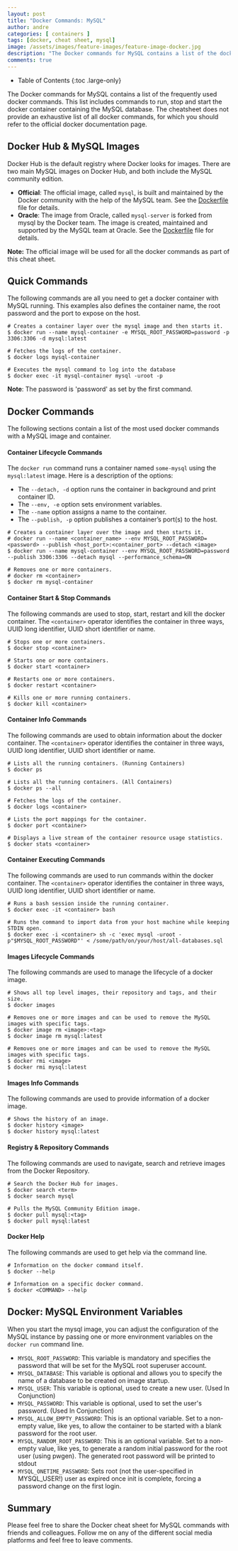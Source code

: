 ```yaml
---
layout: post
title: "Docker Commands: MySQL"
author: andre
categories: [ containers ]
tags: [docker, cheat sheet, mysql]
image: /assets/images/feature-images/feature-image-docker.jpg
description: "The Docker commands for MySQL contains a list of the docker commands that are frequently used to download, stop and start the docker container containing the MySQL database."
comments: true
---
```


- Table of Contents
{:toc .large-only}

The Docker commands for MySQL contains a list of the frequently used docker commands. This list includes commands to run, stop and start the docker container containing the MySQL database. The cheatsheet does not provide an exhaustive list of all docker commands, for which you should refer to the official docker documentation page.

## Docker Hub & MySQL Images
Docker Hub is the default registry where Docker looks for images. There are two main MySQL images on Docker Hub, and both include the MySQL community edition. 
* **Official**: The official image, called `mysql`, is built and maintained by the Docker community with the help of the MySQL team. See the [Dockerfile][3] file for details.
* **Oracle**: The image from Oracle, called `mysql-server` is forked from mysql by the Docker team. The image is created, maintained and supported by the MySQL team at Oracle. See the [Dockerfile][4] file for details.

**Note:** The official image will be used for all the docker commands as part of this cheat sheet.

## Quick Commands
The following commands are all you need to get a docker container with MySQL running. This examples also defines the container name, the root password and the port to expose on the host.

```shell
# Creates a container layer over the mysql image and then starts it.
$ docker run --name mysql-container -e MYSQL_ROOT_PASSWORD=password -p 3306:3306 -d mysql:latest

# Fetches the logs of the container.
$ docker logs mysql-container

# Executes the mysql command to log into the database
$ docker exec -it mysql-container mysql -uroot -p
```
**Note**: The password is 'password' as set by the first command.

## Docker Commands
The following sections contain a list of the most used docker commands with a MySQL image and container. 

#### Container Lifecycle Commands
The `docker run` command runs a container named `some-mysql` using the `mysql:latest` image. Here is a description of the options:
* The `--detach, -d` option runs the container in background and print container ID.
* The `--env, -e` option sets environment variables. 
* The `--name` option assigns a name to the container.
* The `--publish, -p` option publishes a container’s port(s) to the host.

```shell
# Creates a container layer over the image and then starts it.
# docker run --name <container_name> --env MYSQL_ROOT_PASSWORD=<password> --publish <host_port>:<container_port> --detach <image>
$ docker run --name mysql-container --env MYSQL_ROOT_PASSWORD=password --publish 3306:3306 --detach mysql --performance_schema=ON

# Removes one or more containers.
# docker rm <container>
$ docker rm mysql-container
```

#### Container Start & Stop Commands
The following commands are used to stop, start, restart and kill the docker container. The `<container>` operator identifies the container in three ways, UUID long identifier, UUID short identifier or name.

```shell
# Stops one or more containers.
$ docker stop <container>

# Starts one or more containers.
$ docker start <container>

# Restarts one or more containers.
$ docker restart <container>

# Kills one or more running containers.
$ docker kill <container>
```

#### Container Info Commands
The following commands are used to obtain information about the docker container. The `<container>` operator identifies the container in three ways, UUID long identifier, UUID short identifier or name.

```shell
# Lists all the running containers. (Running Containers)
$ docker ps

# Lists all the running containers. (All Containers)
$ docker ps --all

# Fetches the logs of the container.
$ docker logs <container>

# Lists the port mappings for the container.
$ docker port <container>

# Displays a live stream of the container resource usage statistics.
$ docker stats <container>
```

#### Container Executing Commands
The following commands are used to run commands within the docker container. The `<container>` operator identifies the container in three ways, UUID long identifier, UUID short identifier or name.

```shell
# Runs a bash session inside the running container.
$ docker exec -it <container> bash

# Runs the command to import data from your host machine while keeping STDIN open.
$ docker exec -i <container> sh -c 'exec mysql -uroot -p"$MYSQL_ROOT_PASSWORD"' < /some/path/on/your/host/all-databases.sql
```

#### Images Lifecycle Commands
The following commands are used to manage the lifecycle of a docker image. 

```shell
# Shows all top level images, their repository and tags, and their size.
$ docker images

# Removes one or more images and can be used to remove the MySQL images with specific tags.
$ docker image rm <image>:<tag>
$ docker image rm mysql:latest

# Removes one or more images and can be used to remove the MySQL images with specific tags.
$ docker rmi <image>
$ docker rmi mysql:latest
```

#### Images Info Commands
The following commands are used to provide information of a docker image. 

```shell
# Shows the history of an image.
$ docker history <image>
$ docker history mysql:latest
```

#### Registry & Repository Commands
The following commands are used to navigate, search and retrieve images from the Docker Repository. 
```shell
# Search the Docker Hub for images.
$ docker search <term>
$ docker search mysql

# Pulls the MySQL Community Edition image.
$ docker pull mysql:<tag>
$ docker pull mysql:latest
```

#### Docker Help
The following commands are used to get help via the command line. 
```shell
# Information on the docker command itself.
$ docker --help

# Information on a specific docker command.
$ docker <COMMAND> --help
```

## Docker: MySQL Environment Variables
When you start the mysql image, you can adjust the configuration of the MySQL instance by passing one or more environment variables on the `docker run`  command line.

* `MYSQL_ROOT_PASSWORD`: This variable is mandatory and specifies the password that will be set for the MySQL root superuser account.
* `MYSQL_DATABASE`: This variable is optional and allows you to specify the name of a database to be created on image startup.
* `MYSQL_USER`: This variable is optional, used to create a new user. (Used In Conjunction)
* `MYSQL_PASSWORD`: This variable is optional, used to set the user's password. (Used In Conjunction)
* `MYSQL_ALLOW_EMPTY_PASSWORD`: This is an optional variable. Set to a non-empty value, like yes, to allow the container to be started with a blank password for the root user.
* `MYSQL_RANDOM_ROOT_PASSWORD`: This is an optional variable. Set to a non-empty value, like yes, to generate a random initial password for the root user (using pwgen). The generated root password will be printed to stdout
* `MYSQL_ONETIME_PASSWORD`: Sets root (not the user-specified in MYSQL_USER!) user as expired once init is complete, forcing a password change on the first login.


## Summary
Please feel free to share the Docker cheat sheet for MySQL commands with friends and colleagues. Follow me on any of the different social media platforms and feel free to leave comments.

[3]:https://github.com/docker-library/mysql/blob/bc6e37a2bed792b1c4fc6ab1ec3ce316e6a5f061/8.0/Dockerfile
[4]:https://github.com/mysql/mysql-docker/blob/mysql-server/8.0/Dockerfile